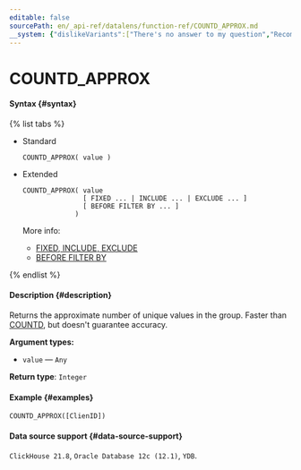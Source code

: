 ```yaml
---
editable: false
sourcePath: en/_api-ref/datalens/function-ref/COUNTD_APPROX.md
__system: {"dislikeVariants":["There's no answer to my question","Recommendations aren't helpful","Content does not match the title","Other"]}
---
```


# COUNTD_APPROX



#### Syntax {#syntax}

{% list tabs %}

- Standard

  ```
  COUNTD_APPROX( value )
  ```

- Extended

  ```
  COUNTD_APPROX( value
                 [ FIXED ... | INCLUDE ... | EXCLUDE ... ]
                 [ BEFORE FILTER BY ... ]
               )
  ```

  More info:
  - [FIXED, INCLUDE, EXCLUDE](aggregation-functions.md#syntax-lod)
  - [BEFORE FILTER BY](aggregation-functions.md#syntax-before-filter-by)

{% endlist %}

#### Description {#description}
Returns the approximate number of unique values in the group. Faster than [COUNTD](COUNTD.md), but doesn't guarantee accuracy.

**Argument types:**
- `value` — `Any`


**Return type**: `Integer`

#### Example {#examples}

```
COUNTD_APPROX([ClienID])
```


#### Data source support {#data-source-support}

`ClickHouse 21.8`, `Oracle Database 12c (12.1)`, `YDB`.
